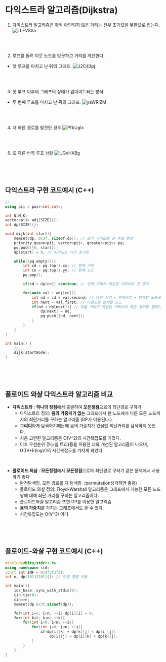 # 다익스트라 알고리즘(Dijkstra)
1. 다익스트라 알고리즘은 아직 확인되지 않은 거리는 전부 초기값을 무한으로 잡는다.
![LLFVSXa](https://ww.namu.la/s/7cff087eb1f8876860f0d7a5e1747bd52eb9e20faff468bf3dbb9b267bd14a82602df9a6ef657a6bec140570b00efa1d8779c96fc3a6af1e9075f84ce3493c53ad1043685bc9ff611faa1d8b63b05848f3886887e00d5471a5254f9e436b3f72)

<br><br>

2. 루프를 돌려 이웃 노드를 방문하고 거리를 계산한다.
* 첫 루프를 마치고 난 뒤의 그래프.
![J2C43pj](https://w.namu.la/s/4e98f57a9b80f41aad785aa08b05c88f1380e88f3351d17c0145227fc4c69e39db4573bc6097fa7189ca455584a1ce96b9fa274bc3fbb672a8d960ceb070b791c8d39f258f8582b8fc8986d71d00c0ea2f1da23eb4b85776855cb49ad64c564c)

<br><br>

3. 첫 루프 이후의 그래프의 상태가 업데이트되는 방식
* 두 번째 루프를 마치고 난 뒤의 그래프.
![yaWRlZM](https://ww.namu.la/s/a915731233ba006e765c8bce2fd56cdb0dda05fe2c3cab1020b4f0a3031d58d208973d4034e6e1d8e0bf73a8aeabec275b163417c9d7cdac22080413e1e126a29245a33dddb215eea51858434362ad401761ba925b1edcf0cccfbc440680f6ba)

<br><br>

4. 더 빠른 경로를 발견한 경우
![PfbUgIx](https://w.namu.la/s/12e2bca491edeed1c5d1e6c9b5c13fd91973b580d68f8ff3a0997395d82f025ae46b7e5a1f66d67bc63127f9a742ddbe748e9c6cdd27faaa16bde9f88ab98552a0ef814dd0622059c9a6e0af5dc4db393365391e33ffe7c4734fc35fefd4c91d)

<br><br>

5. 또 다른 반복 루프 상황
![UGvHXBg](https://w.namu.la/s/d6fbe1219d765106e87b61d0bf3ffbe1d0398ed40aee660dc430e30b854e8d62cdfbe5a47c40d8589dd959b2c327fbe58cfb56492b9d6a1249e79b89f346df4543e66644ef3734386877dbc91159df8e44f3458323bdc9732a1f10dfc721628f)

<br><br><br>

## 다익스트라 구현 코드예시 (C++)

~~~cpp
// ....
using pii = pair<int,int>;

int N,M,K;
vector<pii> adj[SIZE]{};
int dp[SIZE]{};

void dijk(int start){
    memset(dp, 0x3f, sizeof(dp)); // 초기 거리값을 큰 수로 변경
    priority_queue<pii, vector<pii>, greater<pii>> pq;
    pq.push({0, start});
    dp[start] = 0; // 시작노드 거리 초기화

    while(!pq.empty()){
        int cd = pq.top().xx; // 현재 거리
        int cn = pq.top().yy; // 현재 노드
        pq.pop();

        if(cd > dp[cn]) continue; // 현재 거리가 캐싱된 거리보다 큰 경우

        for(auto val : adj[cn]){
            int nd = cd + val.second; // 다음 거리 = 현재거리 + 탐색할 노드로 가는데 필요한 간선크기
            int next = val.first; // 다음으로 탐색할 노드
            if(nd < dp[next]){ // 다음 거리가 캐싱된 거리보다 작은 경우만 업데이트하고 pq에 삽입
                dp[next] = nd;
                pq.push({nd, next});
            }
        }
    }
}

int main() {
    //...
    dijk(startNode);
}
~~~

<br> <br> <br>

## 플로이드 와샬 다익스트라 알고리즘 비교
* **다익스트라** : **하나의 정점**에서 출발하여 **모든정점**으로의 최단경로 구하기
    * 다익스트라 정의: **음의 가중치가 없는** 그래프에서 한 노드에서 다른 모든 노드까지의 최단거리를 구하는 알고리즘 (DP가 이용된다.)
    * **그리디**하게 탐색하기때문에 음의 가중치가 있을땐 최단거리를 탐색하지 못한다.
    * 처음 고안한 알고리즘은 O(V^2)의 시간복잡도를 가졌다.
    * 이후 우선순위 큐(=힙 트리)등을 이용한 더욱 개선된 알고리즘이 나오며, O((V+E)logV)의 시간복잡도를 가지게 되었다.

<br>

* **플로이드 와샬** : **모든정점**에서 **모든정점**으로의 최단경로 구하기 같은 문제에서 사용하기 좋다
    * 완전탐색임. 모든 경로를 다 탐색함. (permutation생각하면 좋음)
    * 플로이드 와샬 정의: Floyd-Warshall 알고리즘은 그래프에서 가능한 모든 노드 쌍에 대해 최단 거리를 구하는 알고리즘이다.
    * 플로이드와샬 알고리즘 또한 DP를 이용한 알고리즘
    * **음의 가중치**를 가지는 그래프에서도 쓸 수 있다.
    * 시간복잡도는 O(V^3) 이다.

<br> <br> <br>

## 플로이드-와샬 구현 코드예시 (C++)

~~~cpp
#include<bits/stdc++.h>
using namespace std;
const int INF = 0x3f3f3f3f;
int n, dp[101][101]{}; // 인접 행렬 이용

int main(){
    ios_base::sync_with_stdio(0);
    cin.tie(0);
    cin>>n;
    memset(dp,0x3f,sizeof(dp));

    for(int i=0; i<n; ++i) dp[i][i] = 0;
    for(int k=0; k<n; ++k){
        for(int i=0; i<n; ++i){
            for(int j=0; j<n; ++j){
                if(dp[i][k] + dp[k][j] < dp[i][j])
                    dp[i][j] = dp[i][k] + dp[k][j];
            }
        }
    }
}
~~~